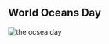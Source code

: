 ## World Oceans Day
![the ocsea day](http://c.o0bg.com/rf/image_1200w/Boston/2011-2020/2016/06/07/BostonGlobe.com/BigPicture/Images/57c346452a8c4ee886662995dce34253-57c346452a8c4ee886662995dce34253-0.jpg)

